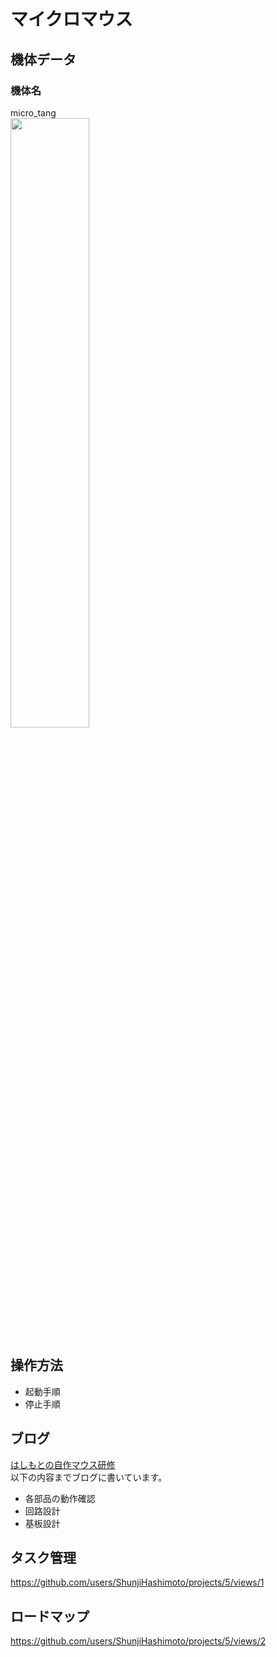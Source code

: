 # マイクロマウス
## 機体データ
### 機体名
micro_tang  
<img src=https://github.com/ShunjiHashimoto/micro_tang/assets/63869336/f69e7d96-5a56-4e66-a98d-1a23309f9ac6 width="50%">
## 操作方法
- 起動手順
- 停止手順
## ブログ  
[はしもとの自作マウス研修](https://rt-net.jp/mobility/archives/category/original/hashimoto-originalmouse  
)  
以下の内容までブログに書いています。
- 各部品の動作確認
- 回路設計
- 基板設計
## タスク管理
https://github.com/users/ShunjiHashimoto/projects/5/views/1
## ロードマップ
https://github.com/users/ShunjiHashimoto/projects/5/views/2
